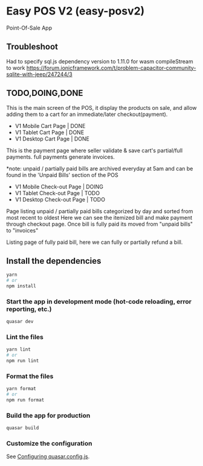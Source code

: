 # Easy POS V2 (easy-posv2)

Point-Of-Sale App

## Troubleshoot

Had to specify sql.js dependency version to 1.11.0 for wasm compileStream to work
https://forum.ionicframework.com/t/problem-capacitor-community-sqlite-with-jeep/247244/3

## TODO,DOING,DONE

<!-- Cart Page -->

This is the main screen of the POS, it display the products on sale,
and allow adding them to a cart for an immediate/later checkout(payment).

- V1 Mobile Cart Page | DONE
- V1 Tablet Cart Page | DONE
- V1 Desktop Cart Page | DONE

<!-- Check-out Page -->

This is the payment page where seller validate & save cart's partial/full payments.
full payments generate invoices.

\*note: unpaid / partially paid bills are archived everyday at 5am and can be found in the 'Unpaid Bills' section of the POS

- V1 Mobile Check-out Page | DOING
- V1 Tablet Check-out Page | TODO
- V1 Desktop Check-out Page | TODO

<!-- unpaid Bills Page -->

Page listing unpaid / partially paid bills categorized by day and sorted from most recent to oldest
Here we can see the itemized bill and make payment through checkout page. Once bill is fully paid its moved from "unpaid bills" to "invoices"

<!-- Invoices Page -->

Listing page of fully paid bill, here we can fully or partially refund a bill.

## Install the dependencies

```bash
yarn
# or
npm install
```

### Start the app in development mode (hot-code reloading, error reporting, etc.)

```bash
quasar dev
```

### Lint the files

```bash
yarn lint
# or
npm run lint
```

### Format the files

```bash
yarn format
# or
npm run format
```

### Build the app for production

```bash
quasar build
```

### Customize the configuration

See [Configuring quasar.config.js](https://v2.quasar.dev/quasar-cli-vite/quasar-config-js).
